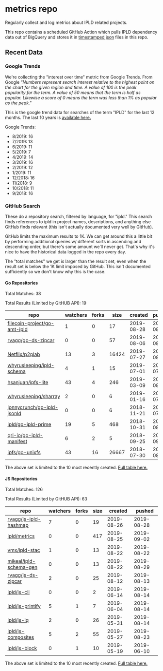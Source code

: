 # metrics repo

Regularly collect and log metrics about IPLD related projects.

This repo contains a scheduled GitHub Action which pulls IPLD dependency data out of BigQuery and stores it 
in [timestamped json](./logs) files in this repo.

## Recent Data

### Google Trends

We're collecting the "interest over time" metric from Google Trends. From Google *"Numbers 
represent search interest relative to the highest point on the chart for the given region and 
time. A value of 100 is the peak popularity for the term. A value of 50 means that the term is 
half as popular. Likewise a score of 0 means the term was less than 1% as popular as the peak."*

This is the google trend data for searches of the term "IPLD" for the
last 12 months. The last 10 years is [available here.](./results/google-trends.md)



Google Trends:
*  8/2019: 16
*  7/2019: 13
*  6/2019: 11
*  5/2019: 7
*  4/2019: 14
*  3/2019: 16
*  2/2019: 12
*  1/2019: 11
*  12/2018: 16
*  11/2018: 9
*  10/2018: 11
*  9/2018: 16

### GitHub Search

These do a repository search, filtered by language, for "ipld." This search
finds references to ipld in project names, descriptions, and anything else
GitHub finds relevant (this isn't actually documented very well by GitHub).

GitHub limits the maximum results to 1K. We can get around this a little bit
by performing additional queries w/ different sorts in ascending and descending
order, but there's some amount we'll never get. That's why it's nice to have
the historical data logged in the repo every day.

The "total matches" we get is larger than the result set, even when the result
set is below the 1K limit imposed by GitHub. This isn't documented sufficiently
so we don't know why this is the case.

#### Go Repositories

Total Matches: 38

Total Results (Limited by GitHUB API): 19

| repo | watchers | forks | size | created | pushed |
| ---- | -------- | ----- | ---- | ------- | ------ |
| [filecoin-project/go-amt-ipld](https://github.com/filecoin-project/go-amt-ipld)| 1 | 0 | 17| 2019-08-28 | 2019-08-29 |
| [rvagg/go-ds-zipcar](https://github.com/rvagg/go-ds-zipcar)| 0 | 0 | 57| 2019-08-06 | 2019-08-13 |
| [Netflix/p2plab](https://github.com/Netflix/p2plab)| 13 | 3 | 16424| 2019-07-27 | 2019-08-30 |
| [whyrusleeping/ipld-schema](https://github.com/whyrusleeping/ipld-schema)| 4 | 1 | 15| 2019-07-01 | 2019-07-08 |
| [hsanjuan/ipfs-lite](https://github.com/hsanjuan/ipfs-lite)| 43 | 4 | 246| 2019-03-09 | 2019-08-12 |
| [whyrusleeping/sharray](https://github.com/whyrusleeping/sharray)| 2 | 0 | 6| 2019-01-16 | 2019-07-18 |
| [jonnycrunch/go-ipld-jsonld](https://github.com/jonnycrunch/go-ipld-jsonld)| 0 | 0 | 6| 2018-11-21 | 2018-07-13 |
| [ipld/go-ipld-prime](https://github.com/ipld/go-ipld-prime)| 19 | 5 | 468| 2018-10-31 | 2019-08-30 |
| [qri-io/go-ipld-manifest](https://github.com/qri-io/go-ipld-manifest)| 6 | 2 | 5| 2018-09-25 | 2018-09-25 |
| [ipfs/go-unixfs](https://github.com/ipfs/go-unixfs)| 43 | 16 | 26667| 2018-07-30 | 2019-08-27 |


The above set is limited to the 10 most recently created. 
[Full table here.](./results/repo_search_go.md)

#### JS Repositories

Total Matches: 126

Total Results (Limited by GitHUB API): 63

| repo | watchers | forks | size | created | pushed |
| ---- | -------- | ----- | ---- | ------- | ------ |
| [rvagg/js-ipld-hashmap](https://github.com/rvagg/js-ipld-hashmap)| 7 | 0 | 19| 2019-08-26 | 2019-08-28 |
| [ipld/metrics](https://github.com/ipld/metrics)| 0 | 0 | 417| 2019-08-25 | 2019-09-02 |
| [vmx/ipld-stac](https://github.com/vmx/ipld-stac)| 1 | 0 | 13| 2019-08-22 | 2019-08-22 |
| [mikeal/ipld-schema-gen](https://github.com/mikeal/ipld-schema-gen)| 0 | 0 | 13| 2019-08-22 | 2019-08-29 |
| [rvagg/js-ds-zipcar](https://github.com/rvagg/js-ds-zipcar)| 2 | 0 | 25| 2019-08-12 | 2019-08-13 |
| [ipld/js-cli](https://github.com/ipld/js-cli)| 0 | 0 | 2| 2019-06-14 | 2019-08-14 |
| [ipld/js-printify](https://github.com/ipld/js-printify)| 5 | 1 | 7| 2019-06-04 | 2019-08-14 |
| [ipld/js-iq](https://github.com/ipld/js-iq)| 2 | 0 | 26| 2019-05-31 | 2019-08-14 |
| [ipld/js-composites](https://github.com/ipld/js-composites)| 5 | 2 | 55| 2019-05-27 | 2019-08-23 |
| [ipld/js-block](https://github.com/ipld/js-block)| 0 | 1 | 10| 2019-05-19 | 2019-06-10 |


The above set is limited to the 10 most recently created. 
[Full table here.](./results/repo_search_js.md)
